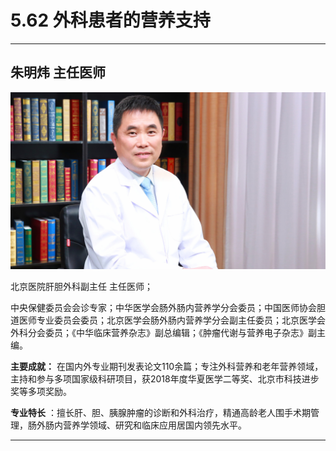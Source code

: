 # 5.62 外科患者的营养支持

---

## 朱明炜 主任医师

![1679231937739](image/c05_062/1679231937739.png)

北京医院肝胆外科副主任 主任医师；

中央保健委员会会诊专家；中华医学会肠外肠内营养学分会委员；中国医师协会胆道医师专业委员会委员；北京医学会肠外肠内营养学分会副主任委员；北京医学会外科分会委员；《中华临床营养杂志》副总编辑；《肿瘤代谢与营养电子杂志》副主编。

**主要成就：** 在国内外专业期刊发表论文110余篇；专注外科营养和老年营养领域，主持和参与多项国家级科研项目，获2018年度华夏医学二等奖、北京市科技进步奖等多项奖励。

**专业特长** ：擅长肝、胆、胰腺肿瘤的诊断和外科治疗，精通高龄老人围手术期管理，肠外肠内营养学领域、研究和临床应用居国内领先水平。

---
